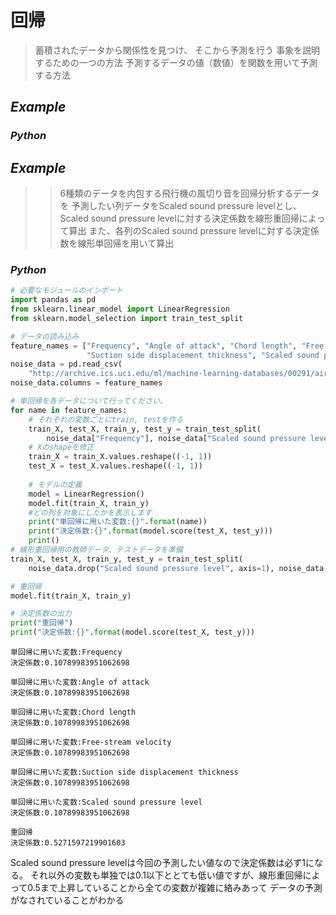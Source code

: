 # 回帰

> 蓄積されたデータから関係性を見つけ、
> そこから予測を行う
> 事象を説明するための一つの方法
> 予測するデータの値（数値）を関数を用いて予測する方法

## $Example$

### $Python$


## $Example$
>> 6種類のデータを内包する飛行機の風切り音を回帰分析するデータを
予測したい列データをScaled sound pressure levelとし、Scaled sound pressure levelに対する決定係数を線形重回帰によって算出
また、各列のScaled sound pressure levelに対する決定係数を線形単回帰を用いて算出


### $Python$
```python
# 必要なモジュールのインポート
import pandas as pd
from sklearn.linear_model import LinearRegression
from sklearn.model_selection import train_test_split

# データの読み込み
feature_names = ["Frequency", "Angle of attack", "Chord length", "Free-stream velocity",
                 "Suction side displacement thickness", "Scaled sound pressure level"]
noise_data = pd.read_csv(
    "http://archive.ics.uci.edu/ml/machine-learning-databases/00291/airfoil_self_noise.dat", sep="\t")
noise_data.columns = feature_names

# 単回帰を各データについて行ってください。
for name in feature_names:
    # それぞれの変数ごとにtrain, testを作る
    train_X, test_X, train_y, test_y = train_test_split(
        noise_data["Frequency"], noise_data["Scaled sound pressure level"], random_state=42)
    # Xのshapeを修正
    train_X = train_X.values.reshape((-1, 1))
    test_X = test_X.values.reshape((-1, 1))
    
    # モデルの定義
    model = LinearRegression()
    model.fit(train_X, train_y)
    #どの列を対象にしたかを表示します
    print("単回帰に用いた変数:{}".format(name))
    print("決定係数:{}".format(model.score(test_X, test_y)))
    print()
# 線形重回帰用の教師データ、テストデータを準備
train_X, test_X, train_y, test_y = train_test_split(
    noise_data.drop("Scaled sound pressure level", axis=1), noise_data["Scaled sound pressure level"], random_state=42)

# 重回帰
model.fit(train_X, train_y)

# 決定係数の出力
print("重回帰")
print("決定係数:{}".format(model.score(test_X, test_y)))
```

```
単回帰に用いた変数:Frequency
決定係数:0.10789983951062698

単回帰に用いた変数:Angle of attack
決定係数:0.10789983951062698

単回帰に用いた変数:Chord length
決定係数:0.10789983951062698

単回帰に用いた変数:Free-stream velocity
決定係数:0.10789983951062698

単回帰に用いた変数:Suction side displacement thickness
決定係数:0.10789983951062698

単回帰に用いた変数:Scaled sound pressure level
決定係数:0.10789983951062698

重回帰
決定係数:0.5271597219901603
```

Scaled sound pressure levelは今回の予測したい値なので決定係数は必ず1になる。
それ以外の変数も単独では0.1以下ととても低い値ですが、線形重回帰によって0.5まで上昇していることから全ての変数が複雑に絡みあって
データの予測がなされていることがわかる